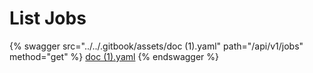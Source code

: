 # List Jobs

{% swagger src="../../.gitbook/assets/doc (1).yaml" path="/api/v1/jobs" method="get" %}
[doc (1).yaml](<../../.gitbook/assets/doc (1).yaml>)
{% endswagger %}
